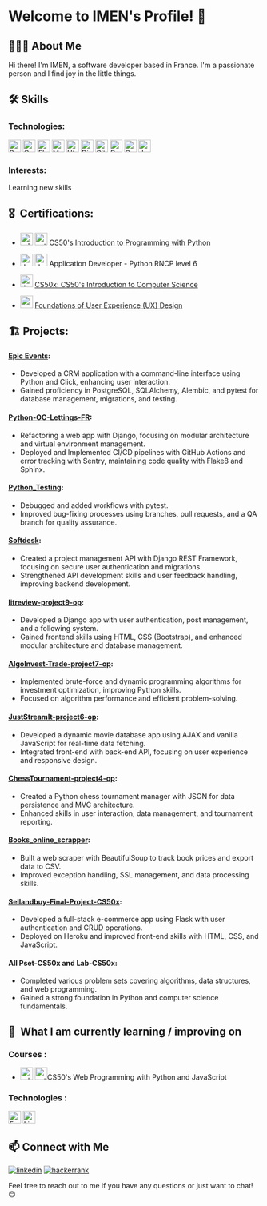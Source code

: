 # Welcome to IMEN's Profile! 👋

## 👩🏻‍💻 About Me

Hi there! I'm IMEN, a software developer based in France. I'm a passionate person and I find joy in the little things.

## 🛠 Skills

### Technologies: 
<img src="https://img.shields.io/badge/Python-282C34?logo=python&logoColor=blue" alt="Python logo" title="Python" height="25" /> <img src="https://img.shields.io/badge/-282C34?logo=c&logoColor=blue" alt="C logo" title="" height="25" /> <img src="https://img.shields.io/badge/Flask-282C34?logo=flask&logoColor=black" alt="Flask logo" title="Flask" height="25" /> <img src="https://img.shields.io/badge/Mysql-282C34?logo=Mysql&logoColor=blue" alt="Mysql logo" title="Mysql" height="25" /> <img src="https://img.shields.io/badge/Html5-282C34?logo=Html5&logoColor=orqnge" alt="Html5 logo" title="Html5" height="25" /> <img src="https://img.shields.io/badge/Django-282C34?logo=django&logoColor=green" alt="Django logo" title="Django" height="25" /> <img src="https://img.shields.io/badge/Git-282C34?logo=Git&logoColor=red" alt="Git logo" title="Git" height="25" /> <img src="https://img.shields.io/badge/Postgresql-282C34?logo=Postgresql&logoColor=blue" alt="Postgresql logo" title="Postgresql" height="25" /> <img src="https://img.shields.io/badge/CSS3-282C34?logo=css3&logoColor=blue" alt="Css3 logo" title="Css3" height="25" /> <img src="https://img.shields.io/badge/JavaScript-282C34?logo=javascript&logoColor=F7DF1E" alt="JavaScript logo" title="JavaScript" height="25" />

### Interests: 
Learning new skills 

## 🎖️  Certifications:
-    <img src="https://www.edx.org/trademarks/edx-logo-registered-elm.png" alt="edx logo" title="edx" height="25" /> <img src="https://user-images.githubusercontent.com/25181517/183423507-c056a6f9-1ba8-4312-a350-19bcbc5a8697.png" alt="python logo" title="python" height="25" />
 [CS50's Introduction to Programming with Python](https://certificates.cs50.io/86e45bae-5042-416a-938a-ff23bd444cda.png?size=letter)
- <img src="https://upload.wikimedia.org/wikipedia/fr/0/0d/Logo_OpenClassrooms.png?20210604083359" alt="duck logo" title="python" height="25" />  <img src="https://user-images.githubusercontent.com/25181517/183423507-c056a6f9-1ba8-4312-a350-19bcbc5a8697.png" alt="duck logo" title="python" height="25" /> Application Developer - Python RNCP level 6

- <img src="https://cs50.gallerycdn.vsassets.io/extensions/cs50/ddb50/1.1.2/1691002683906/Microsoft.VisualStudio.Services.Icons.Default" alt="duck logo" title="duck" height="25" /> [CS50x: CS50's Introduction to Computer Science](https://courses.edx.org/certificates/5680e4345ce9468cb59986a7b50e0f9c)

- <img src="https://upload.wikimedia.org/wikipedia/commons/thumb/c/c1/Google_%22G%22_logo.svg/2048px-Google_%22G%22_logo.svg.png" alt="google" title="google" height="25" /> [Foundations of User Experience (UX) Design
](https://coursera.org/share/c694bde9ad872ccf482be23bb5b49faf)

## 🏗️ Projects:

#### [Epic Events](https://github.com/br-imen/epic_events):
- Developed a CRM application with a command-line interface using Python and Click, enhancing user interaction.
- Gained proficiency in PostgreSQL, SQLAlchemy, Alembic, and pytest for database management, migrations, and testing.

#### [Python-OC-Lettings-FR](https://github.com/br-imen/Python-OC-Lettings-FR):
- Refactoring a web app with Django, focusing on modular architecture and virtual environment management.
- Deployed and Implemented CI/CD pipelines with GitHub Actions and error tracking with Sentry, maintaining code quality with Flake8 and Sphinx.

#### [Python_Testing](https://github.com/br-imen/Python_Testing):
- Debugged and added workflows with pytest.
- Improved bug-fixing processes using branches, pull requests, and a QA branch for quality assurance.

#### [Softdesk](https://github.com/br-imen/softdesk):
- Created a project management API with Django REST Framework, focusing on secure user authentication and migrations.
- Strengthened API development skills and user feedback handling, improving backend development.

#### [litreview-project9-op](https://github.com/br-imen/litreview-project9-op):
- Developed a Django app with user authentication, post management, and a following system.
- Gained frontend skills using HTML, CSS (Bootstrap), and enhanced modular architecture and database management.

#### [AlgoInvest-Trade-project7-op](https://github.com/br-imen/AlgoInvest-Trade-project7-op):
- Implemented brute-force and dynamic programming algorithms for investment optimization, improving Python skills.
- Focused on algorithm performance and efficient problem-solving.

#### [JustStreamIt-project6-op](https://github.com/br-imen/JustStreamIt-project6-op):
- Developed a dynamic movie database app using AJAX and vanilla JavaScript for real-time data fetching.
- Integrated front-end with back-end API, focusing on user experience and responsive design.

#### [ChessTournament-project4-op](https://github.com/br-imen/ChessTournament-project4-op):
- Created a Python chess tournament manager with JSON for data persistence and MVC architecture.
- Enhanced skills in user interaction, data management, and tournament reporting.

#### [Books_online_scrapper](https://github.com/br-imen/Books_online_scrapper):
- Built a web scraper with BeautifulSoup to track book prices and export data to CSV.
- Improved exception handling, SSL management, and data processing skills.

#### [Sellandbuy-Final-Project-CS50x](https://github.com/br-imen/sellandbuy-Final-Project-CS50x):
- Developed a full-stack e-commerce app using Flask with user authentication and CRUD operations.
- Deployed on Heroku and improved front-end skills with HTML, CSS, and JavaScript.

#### All Pset-CS50x and Lab-CS50x:
- Completed various problem sets covering algorithms, data structures, and web programming.
- Gained a strong foundation in Python and computer science fundamentals.


## 📖  What I am currently learning / improving on
   
   ###  Courses :
 - <img src="https://www.edx.org/trademarks/edx-logo-registered-elm.png" alt="edx logo" title="edx" height="25" /> <img src="https://user-images.githubusercontent.com/25181517/183423507-c056a6f9-1ba8-4312-a350-19bcbc5a8697.png" alt="python logo" title="python" height="25" />CS50's Web Programming with Python and JavaScript


### Technologies :

   <img src="https://img.shields.io/badge/FastAPI-282C34?logo=FastAPI" alt="FastAPI logo" title="FastAPI" height="25" />
   <img src="https://img.shields.io/badge/Linux-282C34?logo=Linux" alt="Linux logo" title="Linux" height="25" />

   


## 📫 Connect with Me

[<img alt=linkedin src="https://img.shields.io/static/v1?message=LinkedIn&logo=linkedin&label=&color=0077B5&logoColor=white&labelColor=&style=for-the-badge">](https://www.linkedin.com/in/imenbr/)
[<img alt=hackerrank src="https://img.shields.io/static/v1?message=Hackerrank&logo=hackerrank&label=&color=2ccc64&logoColor=white&labelColor=&style=for-the-badge">](https://www.hackerrank.com/profile/imen_benrhouma)


Feel free to reach out to me if you have any questions or just want to chat! 😊
